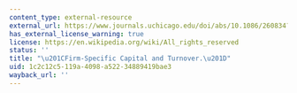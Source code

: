 ```yaml
---
content_type: external-resource
external_url: https://www.journals.uchicago.edu/doi/abs/10.1086/260834?journalCode=jpe
has_external_license_warning: true
license: https://en.wikipedia.org/wiki/All_rights_reserved
status: ''
title: "\u201CFirm-Specific Capital and Turnover.\u201D"
uid: 1c2c12c5-119a-4098-a522-34889419bae3
wayback_url: ''
---
```

